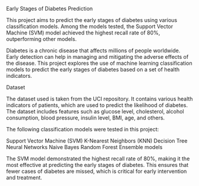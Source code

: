 Early Stages of Diabetes Prediction

This project aims to predict the early stages of diabetes using various classification models. Among the models tested, the Support Vector Machine (SVM) model achieved the highest recall rate of 80%, outperforming other models.

Diabetes is a chronic disease that affects millions of people worldwide. Early detection can help in managing and mitigating the adverse effects of the disease. This project explores the use of machine learning classification models to predict the early stages of diabetes based on a set of health indicators.

Dataset

The dataset used is taken from the UCI repository. It contains various health indicators of patients, which are used to predict the likelihood of diabetes. The dataset includes features such as glucose level, cholesterol, alcohol consumption, blood pressure, insulin level, BMI, age, and others.

The following classification models were tested in this project:

Support Vector Machine (SVM)
K-Nearest Neighbors (KNN)
Decision Tree
Neural Networks
Naive Bayes
Random Forest
Ensemble models

The SVM model demonstrated the highest recall rate of 80%, making it the most effective at predicting the early stages of diabetes. This ensures that fewer cases of diabetes are missed, which is critical for early intervention and treatment.
